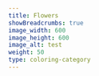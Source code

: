 ```yaml
---
title: Flowers
showBreadcrumbs: true
image_width: 600
image_height: 600
image_alt: test
weight: 50
type: coloring-category
---
```


